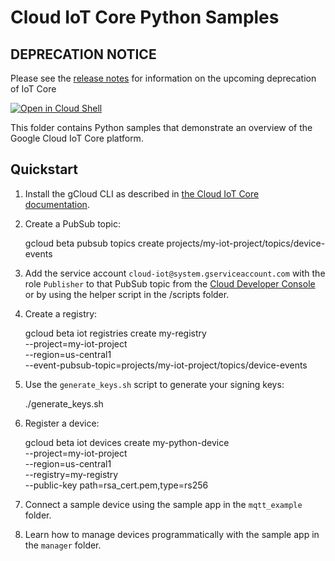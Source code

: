 # Cloud IoT Core Python Samples

## DEPRECATION NOTICE

Please see the [release notes](https://cloud.google.com/iot/docs/release-notes) for information on the upcoming deprecation of IoT Core

[![Open in Cloud Shell][shell_img]][shell_link]

[shell_img]: http://gstatic.com/cloudssh/images/open-btn.png
[shell_link]: https://console.cloud.google.com/cloudshell/open?git_repo=https://github.com/GoogleCloudPlatform/python-docs-samples&page=editor&open_in_editor=iot/api-client/README.md
This folder contains Python samples that demonstrate an overview of the
Google Cloud IoT Core platform.

## Quickstart
1. Install the gCloud CLI as described in [the Cloud IoT Core documentation](https://cloud.google.com/iot/docs/how-tos/getting-started#set_up_the_google_cloud_sdk_and_gcloud).
2. Create a PubSub topic:

    gcloud beta pubsub topics create projects/my-iot-project/topics/device-events

3. Add the service account `cloud-iot@system.gserviceaccount.com` with the role `Publisher` to that
PubSub topic from the [Cloud Developer Console](https://console.cloud.google.com)
or by using the helper script in the /scripts folder.

4. Create a registry:

    gcloud beta iot registries create my-registry \
        --project=my-iot-project \
        --region=us-central1 \
        --event-pubsub-topic=projects/my-iot-project/topics/device-events

5. Use the `generate_keys.sh` script to generate your signing keys:

    ./generate_keys.sh

6. Register a device:

    gcloud beta iot devices create my-python-device \
        --project=my-iot-project \
        --region=us-central1 \
        --registry=my-registry \
        --public-key path=rsa_cert.pem,type=rs256

7. Connect a sample device using the sample app in the `mqtt_example` folder.
8. Learn how to manage devices programmatically with the sample app in the
`manager` folder.


